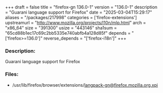 +++
draft = false
title = "firefox-gn 136.0-1"
version = "136.0-1"
description = "Guarani language support for Firefox"
date = "2025-03-04T15:29:17"
aliases = "/packages/217998"
categories = ['firefox-extensions']
upstreamurl = "http://www.mozilla.org/projects/l10n/mlp.html"
arch = "x86_64"
size = "391300"
usize = "443146"
sha1sum = "65cd88b1ec17c69c2bb5335e740abfb4a128d85f"
depends = "['firefox>=136.0']"
reverse_depends = "['firefox-i18n']"
+++
### Description: 
Guarani language support for Firefox

### Files: 
* /usr/lib/firefox/browser/extensions/langpack-gn@firefox.mozilla.org.xpi
